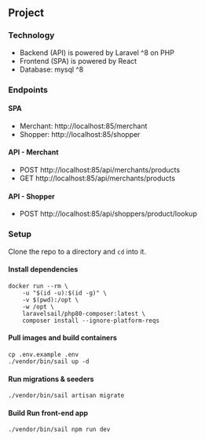 ## Project

### Technology

- Backend (API) is powered by Laravel ^8 on PHP
- Frontend (SPA) is powered by React
- Database: mysql ^8

### Endpoints

#### SPA
- Merchant: http://localhost:85/merchant
- Shopper: http://localhost:85/shopper
#### API - Merchant
- POST http://localhost:85/api/merchants/products
- GET http://localhost:85/api/merchants/products
#### API - Shopper
- POST http://localhost:85/api/shoppers/product/lookup

### Setup

Clone the repo to a directory and `cd` into it.

#### Install dependencies

```
docker run --rm \
    -u "$(id -u):$(id -g)" \
    -v $(pwd):/opt \
    -w /opt \
    laravelsail/php80-composer:latest \
    composer install --ignore-platform-reqs
```
#### Pull images and build containers

```
cp .env.example .env
./vendor/bin/sail up -d
```

#### Run migrations & seeders
```
./vendor/bin/sail artisan migrate
```

#### Build Run front-end app
```
./vendor/bin/sail npm run dev
```
